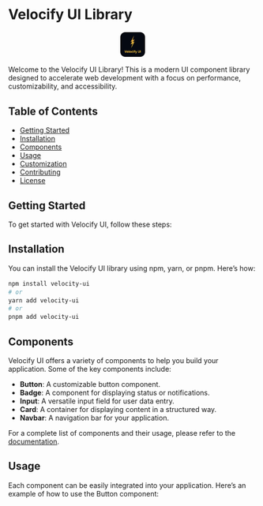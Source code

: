 # Velocify UI Library

<div align="center">
    <img src="https://github.com/prudra2000/Velocify/blob/main/public/VelocifyUI.png" alt="Logo" style="width: 10%; height: 10%;" /> 
</div>

Welcome to the Velocify UI Library! This is a modern UI component library designed to accelerate web development with a focus on performance, customizability, and accessibility.

## Table of Contents

- [Getting Started](#getting-started)
- [Installation](#installation)
- [Components](#components)
- [Usage](#usage)
- [Customization](#customization)
- [Contributing](#contributing)
- [License](#license)

## Getting Started

To get started with Velocify UI, follow these steps:

## Installation

You can install the Velocify UI library using npm, yarn, or pnpm. Here’s how:

```bash
npm install velocity-ui
# or
yarn add velocity-ui
# or
pnpm add velocity-ui
```

## Components

Velocify UI offers a variety of components to help you build your application. Some of the key components include:

- **Button**: A customizable button component.
- **Badge**: A component for displaying status or notifications.
- **Input**: A versatile input field for user data entry.
- **Card**: A container for displaying content in a structured way.
- **Navbar**: A navigation bar for your application.

For a complete list of components and their usage, please refer to the [documentation](https://github.com/prudra2000/Velocify).

## Usage

Each component can be easily integrated into your application. Here’s an example of how to use the Button component:

```
